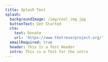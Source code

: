 ```yaml
---
title: Splash Test
splash:
  backgroundImage: /img/cool_img.jpg
  buttonText: Get Started
  cta:
    text: Donate
    url: 'https://www.thetrevorproject.org/'
  emailRequired: true
  header: This Is a Test Header
  intro: This is a Test for the intro
---
```


